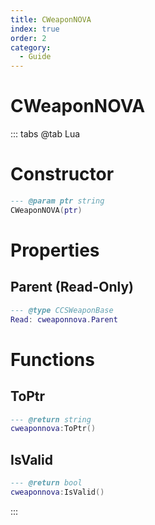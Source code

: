 ```yaml
---
title: CWeaponNOVA
index: true
order: 2
category:
  - Guide
---
```


# CWeaponNOVA

::: tabs
@tab Lua
# Constructor
```lua
--- @param ptr string
CWeaponNOVA(ptr)
```
# Properties
## Parent (Read-Only)
```lua
--- @type CCSWeaponBase
Read: cweaponnova.Parent
```
# Functions
## ToPtr
```lua
--- @return string
cweaponnova:ToPtr()
```
## IsValid
```lua
--- @return bool
cweaponnova:IsValid()
```

:::